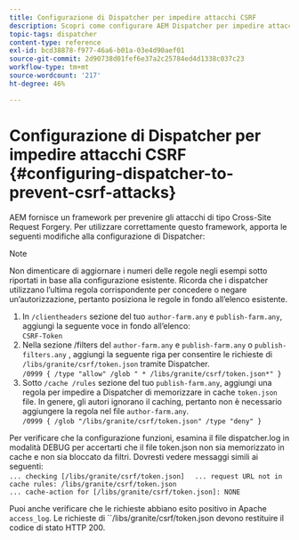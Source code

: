 ```yaml
---
title: Configurazione di Dispatcher per impedire attacchi CSRF
description: Scopri come configurare AEM Dispatcher per impedire attacchi Cross-Site Request Forgery.
topic-tags: dispatcher
content-type: reference
exl-id: bcd38878-f977-46a6-b01a-03e4d90aef01
source-git-commit: 2d90738d01fef6e37a2c25784ed4d1338c037c23
workflow-type: tm+mt
source-wordcount: '217'
ht-degree: 46%

---
```


# Configurazione di Dispatcher per impedire attacchi CSRF {#configuring-dispatcher-to-prevent-csrf-attacks}

AEM fornisce un framework per prevenire gli attacchi di tipo Cross-Site Request Forgery. Per utilizzare correttamente questo framework, apporta le seguenti modifiche alla configurazione di Dispatcher:

>[!NOTE]
>
>Non dimenticare di aggiornare i numeri delle regole negli esempi sotto riportati in base alla configurazione esistente. Ricorda che i dispatcher utilizzano l’ultima regola corrispondente per concedere o negare un’autorizzazione, pertanto posiziona le regole in fondo all’elenco esistente.

1. In `/clientheaders` sezione del tuo `author-farm.any` e `publish-farm.any`, aggiungi la seguente voce in fondo all’elenco:\
   `CSRF-Token`
1. Nella sezione /filters del `author-farm.any` e `publish-farm.any` o `publish-filters.any` , aggiungi la seguente riga per consentire le richieste di `/libs/granite/csrf/token.json` tramite Dispatcher.\
   `/0999 { /type "allow" /glob " * /libs/granite/csrf/token.json*" }`
1. Sotto `/cache /rules` sezione del tuo `publish-farm.any`, aggiungi una regola per impedire a Dispatcher di memorizzare in cache `token.json` file. In genere, gli autori ignorano il caching, pertanto non è necessario aggiungere la regola nel file `author-farm.any`.\
   `/0999 { /glob "/libs/granite/csrf/token.json" /type "deny" }`

Per verificare che la configurazione funzioni, esamina il file dispatcher.log in modalità DEBUG per accertarti che il file token.json non sia memorizzato in cache e non sia bloccato da filtri. Dovresti vedere messaggi simili ai seguenti:\
`... checking [/libs/granite/csrf/token.json]  `
`... request URL not in cache rules: /libs/granite/csrf/token.json`\
`... cache-action for [/libs/granite/csrf/token.json]: NONE`

Puoi anche verificare che le richieste abbiano esito positivo in Apache `access_log`. Le richieste di ``/libs/granite/csrf/token.json devono restituire il codice di stato HTTP 200.
